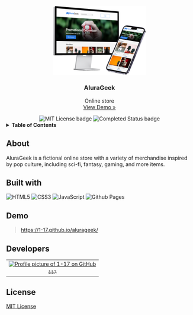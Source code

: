 <div align="center">
  <a href="https://github.com/1-17/alurageek" title="AluraGeek GitHub repository">
    <img src="previews/mockup.png" alt="AluraGeek preview" width="250px">
  </a>
  <h3>AluraGeek</h3>
  <p>
    Online store
    <br>
    <a href="https://1-17.github.io/alurageek">View Demo »</a>
  </p>
  <img src="https://img.shields.io/badge/MIT-a?style=for-the-badge&label=license&color=informational" alt="MIT License badge">
  <img src="https://img.shields.io/badge/completed-a?style=for-the-badge&label=status&color=success" alt="Completed Status badge">
</div>

<details>
  <summary><b>Table of Contents</b></summary>
  <ol>
    <li><a href="#about">About</a></li>
    <li><a href="#built-with">Built with</a></li>
    <li><a href="#demo">Demo</a></li>
    <li><a href="#developers">Developers</a></li>
    <li><a href="#license">License</a></li>
  </ol>
</details>

## About
AluraGeek is a fictional online store with a variety of merchandise inspired by pop culture, including sci-fi, fantasy, gaming, and more items.

## Built with
![HTML5](https://img.shields.io/badge/html5-%23E34F26.svg?style=for-the-badge&logo=html5&logoColor=white)
![CSS3](https://img.shields.io/badge/css3-%231572B6.svg?style=for-the-badge&logo=css3&logoColor=white)
![JavaScript](https://img.shields.io/badge/javascript-%23323330.svg?style=for-the-badge&logo=javascript&logoColor=%23F7DF1E)
![Github Pages](https://img.shields.io/badge/github%20pages-121013?style=for-the-badge&logo=github&logoColor=white)

## Demo
> https://1-17.github.io/alurageek/

## Developers
<table>
  <tr>
    <td align="center">
      <a href="https://github.com/1-17" title="Profile of 1-17 on GitHub">
        <img src="https://github.com/1-17.png" alt="Profile picture of 1-17 on GitHub" width="100px">
        <br>
        <sub>117</sub>
      </a>
    </td>
  </tr>
</table>

## License
[MIT License](LICENSE)
